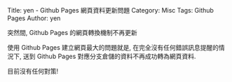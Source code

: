 Title: yen - Github Pages 網頁資料更新問題
Category: Misc
Tags: Github Pages
Author: yen

突然間, Github Pages 的網頁轉換機制不再更新

<!-- PELICAN_END_SUMMARY -->

使用 Github Pages 建立網頁最大的問題就是, 在完全沒有任何錯誤訊息提醒的情況下, 送到 Github Pages 對應分支倉儲的資料不再成功轉為網頁資料.

目前沒有任何對策!